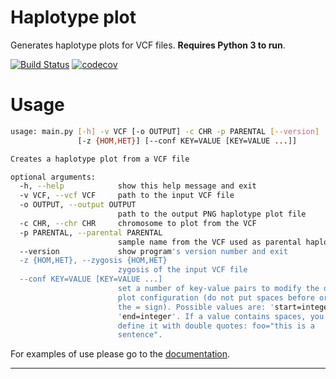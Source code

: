 # Haplotype plot

Generates haplotype plots for VCF files.
**Requires Python 3 to run**.

[![Build Status](https://travis-ci.org/neobernad/haplotype_plot.svg?branch=master)](https://travis-ci.org/neobernad/haplotype_plot)
[![codecov](https://codecov.io/gh/neobernad/haplotype_plot/branch/master/graph/badge.svg)](https://codecov.io/gh/neobernad/haplotype_plot)

# Usage

```bash
usage: main.py [-h] -v VCF [-o OUTPUT] -c CHR -p PARENTAL [--version]
               [-z {HOM,HET}] [--conf KEY=VALUE [KEY=VALUE ...]]

Creates a haplotype plot from a VCF file

optional arguments:
  -h, --help            show this help message and exit
  -v VCF, --vcf VCF     path to the input VCF file
  -o OUTPUT, --output OUTPUT
                        path to the output PNG haplotype plot file
  -c CHR, --chr CHR     chromosome to plot from the VCF
  -p PARENTAL, --parental PARENTAL
                        sample name from the VCF used as parental haplotype
  --version             show program's version number and exit
  -z {HOM,HET}, --zygosis {HOM,HET}
                        zygosis of the input VCF file
  --conf KEY=VALUE [KEY=VALUE ...]
                        set a number of key-value pairs to modify the default
                        plot configuration (do not put spaces before or after
                        the = sign). Possible values are: 'start=integer',
                        'end=integer'. If a value contains spaces, you should
                        define it with double quotes: foo="this is a
                        sentence".
```

For examples of use please go to the [documentation](https://neobernad.github.io/haplotype_plot/#/).

---
